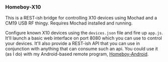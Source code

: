 ### Homeboy-X10

This is a REST-ish bridge for controlling X10 devices using Mochad and a CM19
USB RF thingy. Requires Mochad installed and running.

Configure known X10 devices using the `devices.json` file and fire up `app.js`.
It'll launch a basic web interface on port 8080 which you can use to control
your devices. It'll also provide a REST-ish API that you can use in conjunction
with anything that can consume such an api. You could use it (as I do) with
my Android-based remote program, [Homeboy-Android](https://github.com/scotttherobot/Homeboy-Android).
